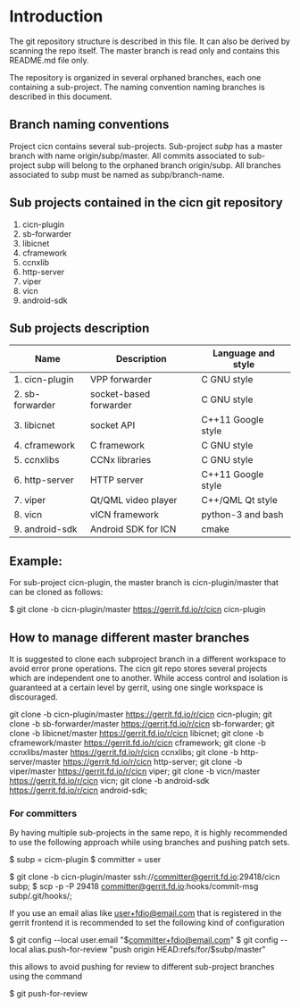 # Introduction
The git repository structure is described in this file. It can also be derived
by scanning the repo itself. The master branch is read only and contains this
README.md file only.

The repository is organized in several orphaned branches, each one containing
a sub-project. The naming convention naming branches is described in this
document.

## Branch naming conventions
Project cicn contains several sub-projects. Sub-project *subp* has a master
branch with name  origin/subp/master. All commits associated to sub-project
subp will belong to the orphaned branch origin/subp. All branches associated
to subp must be named as subp/branch-name.

## Sub projects contained in the cicn git repository

1. cicn-plugin
2. sb-forwarder
3. libicnet
4. cframework
5. ccnxlib
6. http-server
7. viper
8. vicn
9. android-sdk

## Sub projects description

Name                | Description             |  Language and style
------------------- | ----------------------- | -------------------
1. cicn-plugin      | VPP forwarder           | C GNU style
2. sb-forwarder     | socket-based forwarder  | C GNU style
3. libicnet         | socket API              | C++11 Google style
4. cframework       | C framework             | C GNU style
5. ccnxlibs         | CCNx libraries          | C GNU style
6. http-server      | HTTP server             | C++11 Google style
7. viper            | Qt/QML video player     | C++/QML Qt style
8. vicn             | vICN framework          | python-3 and bash
9. android-sdk      | Android SDK for ICN     | cmake

## Example:

For sub-project cicn-plugin, the master branch is cicn-plugin/master
that can be cloned as follows:

$ git clone -b cicn-plugin/master https://gerrit.fd.io/r/cicn cicn-plugin

## How to manage different master branches

It is suggested to clone each subproject branch in a different workspace to 
avoid error prone operations. The cicn git repo stores several projects which
are independent one to another. While access control and isolation is
guaranteed at a certain level by gerrit, using one single workspace is
discouraged.

git clone -b cicn-plugin/master  https://gerrit.fd.io/r/cicn cicn-plugin;
git clone -b sb-forwarder/master https://gerrit.fd.io/r/cicn sb-forwarder;
git clone -b libicnet/master     https://gerrit.fd.io/r/cicn libicnet;
git clone -b cframework/master   https://gerrit.fd.io/r/cicn cframework;
git clone -b ccnxlibs/master     https://gerrit.fd.io/r/cicn ccnxlibs;
git clone -b http-server/master  https://gerrit.fd.io/r/cicn http-server;
git clone -b viper/master        https://gerrit.fd.io/r/cicn viper;
git clone -b vicn/master         https://gerrit.fd.io/r/cicn vicn;
git clone -b android-sdk         https://gerrit.fd.io/r/cicn android-sdk;

### For committers

By having multiple sub-projects in the same repo, it is highly recommended
to use the following approach while using branches and pushing patch sets.

$ subp = cicm-plugin
$ committer = user

$ git clone -b cicn-plugin/master ssh://committer@gerrit.fd.io:29418/cicn subp;
$ scp -p -P 29418 committer@gerrit.fd.io:hooks/commit-msg subp/.git/hooks/;

If you use an email alias like user+fdio@email.com that is registered in the
gerrit frontend it is recommended to set the following kind of configuration

$ git config --local user.email "$committer+fdio@email.com"
$ git config --local alias.push-for-review "push origin HEAD:refs/for/$subp/master"

this allows to avoid pushing for review to different sub-project branches
using the command

$ git push-for-review
